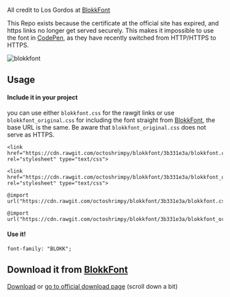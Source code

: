 
All credit to Los Gordos at [BlokkFont](http://www.blokkfont.com/)


This Repo exists because the certificate at the official site has expired, and https links no longer get served securely. This makes it impossible to use the font in [CodePen](https://www.codepen.io), as they have recently switched from HTTP/HTTPS to HTTPS.

![blokkfont](https://cdn.dribbble.com/users/399116/screenshots/1305003/mockup_1x.png)

## Usage

#### Include it in your project

you can use either `blokkfont.css` for the rawgit links or use `blokkfont_original.css` for including the font straight from [BlokkFont](http://www.blokkfont.com/), the base URL is the same. Be aware that `blokkfont_original.css` does not serve as HTTPS.
```
<link href="https://cdn.rawgit.com/octoshrimpy/blokkfont/3b331e3a/blokkfont.css" rel="stylesheet" type="text/css">
```
```
<link href="https://cdn.rawgit.com/octoshrimpy/blokkfont/3b331e3a/blokkfont_original.css" rel="stylesheet" type="text/css">
```



```
@import url("https://cdn.rawgit.com/octoshrimpy/blokkfont/3b331e3a/blokkfont.css");
```
```
@import url("https://cdn.rawgit.com/octoshrimpy/blokkfont/3b331e3a/blokkfont_original.css");
```


#### Use it!
```
font-family: "BLOKK";
```


## Download it from [BlokkFont](http://www.blokkfont.com/)

[Download](https://blokkfont-losgordos.netdna-ssl.com/v2/BLOKKNeue-Regular.zip)
or [go to official download page](http://www.blokkfont.com/) (scroll down a bit)
